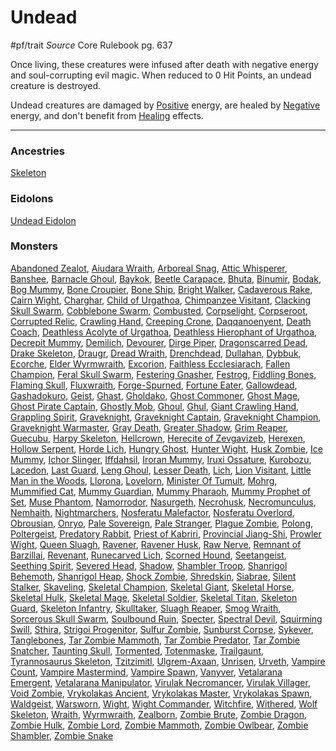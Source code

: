 # Undead
#pf/trait 
*Source* Core Rulebook pg. 637 

Once living, these creatures were infused after death with negative energy and soul-corrupting evil magic. When reduced to 0 Hit Points, an undead creature is destroyed. 

Undead creatures are damaged by [Positive](Positive.md) energy, are healed by [Negative](Negative.md) energy, and don't benefit from [Healing](Healing.md) effects. 

---

### Ancestries
[Skeleton](Skeleton)

### Eidolons
[Undead Eidolon](../Bestiary/Companions/Eidolons/Undead%20Eidolon.md)

### Monsters
[Abandoned Zealot](Abandoned%20Zealot), [Aiudara Wraith](Aiudara%20Wraith), [Arboreal Snag](Arboreal%20Snag), [Attic Whisperer](Attic%20Whisperer), [Banshee](Banshee), [Barnacle Ghoul](Barnacle%20Ghoul), [Baykok](Baykok), [Beetle Carapace](Beetle%20Carapace), [Bhuta](Bhuta), [Binumir](Binumir), [Bodak](Bodak), [Bog Mummy](Bog%20Mummy), [Bone Croupier](Bone%20Croupier), [Bone Ship](Bone%20Ship), [Bright Walker](Bright%20Walker), [Cadaverous Rake](Cadaverous%20Rake), [Cairn Wight](Cairn%20Wight), [Charghar](Charghar), [Child of Urgathoa](Child%20of%20Urgathoa), [Chimpanzee Visitant](Chimpanzee%20Visitant), [Clacking Skull Swarm](Clacking%20Skull%20Swarm), [Cobblebone Swarm](Cobblebone%20Swarm), [Combusted](Combusted), [Corpselight](Corpselight), [Corpseroot](Corpseroot), [Corrupted Relic](Corrupted%20Relic), [Crawling Hand](Crawling%20Hand), [Creeping Crone](Creeping%20Crone), [Daqqanoenyent](Daqqanoenyent), [Death Coach](Death%20Coach), [Deathless Acolyte of Urgathoa](Deathless%20Acolyte%20of%20Urgathoa), [Deathless Hierophant of Urgathoa](Deathless%20Hierophant%20of%20Urgathoa), [Decrepit Mummy](Decrepit%20Mummy), [Demilich](Demilich), [Devourer](Devourer), [Dirge Piper](Dirge%20Piper), [Dragonscarred Dead](Dragonscarred%20Dead), [Drake Skeleton](Drake%20Skeleton), [Draugr](Draugr), [Dread Wraith](Dread%20Wraith), [Drenchdead](Drenchdead), [Dullahan](Dullahan), [Dybbuk](Dybbuk), [Ecorche](Ecorche), [Elder Wyrmwraith](Elder%20Wyrmwraith), [Excorion](Excorion), [Faithless Ecclesiarach](Faithless%20Ecclesiarach), [Fallen Champion](Fallen%20Champion), [Feral Skull Swarm](Feral%20Skull%20Swarm), [Festering Gnasher](Festering%20Gnasher), [Festrog](Festrog), [Fiddling Bones](Fiddling%20Bones), [Flaming Skull](Flaming%20Skull), [Fluxwraith](Fluxwraith), [Forge-Spurned](Forge-Spurned), [Fortune Eater](Fortune%20Eater), [Gallowdead](Gallowdead), [Gashadokuro](Gashadokuro), [Geist](Geist), [Ghast](Ghast), [Gholdako](Gholdako), [Ghost Commoner](Ghost%20Commoner), [Ghost Mage](Ghost%20Mage), [Ghost Pirate Captain](Ghost%20Pirate%20Captain), [Ghostly Mob](Ghostly%20Mob), [Ghoul](Ghoul), [Ghul](Ghul), [Giant Crawling Hand](Giant%20Crawling%20Hand), [Grappling Spirit](Grappling%20Spirit), [Graveknight](Graveknight), [Graveknight Captain](Graveknight%20Captain), [Graveknight Champion](Graveknight%20Champion), [Graveknight Warmaster](Graveknight%20Warmaster), [Gray Death](Gray%20Death), [Greater Shadow](Greater%20Shadow), [Grim Reaper](Grim%20Reaper), [Guecubu](Guecubu), [Harpy Skeleton](Harpy%20Skeleton), [Hellcrown](Hellcrown), [Herecite of Zevgavizeb](Herecite%20of%20Zevgavizeb), [Herexen](Herexen), [Hollow Serpent](Hollow%20Serpent), [Horde Lich](Horde%20Lich), [Hungry Ghost](Hungry%20Ghost), [Hunter Wight](Hunter%20Wight), [Husk Zombie](Husk%20Zombie), [Ice Mummy](Ice%20Mummy), [Ichor Slinger](Ichor%20Slinger), [Iffdahsil](Iffdahsil), [Iroran Mummy](Iroran%20Mummy), [Iruxi Ossature](Iruxi%20Ossature), [Kurobozu](Kurobozu), [Lacedon](Lacedon), [Last Guard](Last%20Guard), [Leng Ghoul](Leng%20Ghoul), [Lesser Death](Lesser%20Death), [Lich](Lich), [Lion Visitant](Lion%20Visitant), [Little Man in the Woods](Little%20Man%20in%20the%20Woods), [Llorona](Llorona), [Lovelorn](Lovelorn), [Minister Of Tumult](Minister%20Of%20Tumult), [Mohrg](Mohrg), [Mummified Cat](Mummified%20Cat), [Mummy Guardian](Mummy%20Guardian), [Mummy Pharaoh](Mummy%20Pharaoh), [Mummy Prophet of Set](Mummy%20Prophet%20of%20Set), [Muse Phantom](Muse%20Phantom), [Namorrodor](Namorrodor), [Nasurgeth](Nasurgeth), [Necrohusk](Necrohusk), [Necromunculus](Necromunculus), [Nemhaith](Nemhaith), [Nightmarchers](Nightmarchers), [Nosferatu Malefactor](Nosferatu%20Malefactor), [Nosferatu Overlord](Nosferatu%20Overlord), [Obrousian](Obrousian), [Onryo](Onryo), [Pale Sovereign](Pale%20Sovereign), [Pale Stranger](Pale%20Stranger), [Plague Zombie](Plague%20Zombie), [Polong](Polong), [Poltergeist](Poltergeist), [Predatory Rabbit](Predatory%20Rabbit), [Priest of Kabriri](Priest%20of%20Kabriri), [Provincial Jiang-Shi](Provincial%20Jiang-Shi), [Prowler Wight](Prowler%20Wight), [Queen Sluagh](Queen%20Sluagh), [Ravener](Ravener), [Ravener Husk](Ravener%20Husk), [Raw Nerve](Raw%20Nerve), [Remnant of Barzillai](Remnant%20of%20Barzillai), [Revenant](Revenant), [Runecarved Lich](Runecarved%20Lich), [Scorned Hound](Scorned%20Hound), [Seetangeist](Seetangeist), [Seething Spirit](Seething%20Spirit), [Severed Head](Severed%20Head), [Shadow](Shadow.md), [Shambler Troop](Shambler%20Troop), [Shanrigol Behemoth](Shanrigol%20Behemoth), [Shanrigol Heap](Shanrigol%20Heap), [Shock Zombie](Shock%20Zombie), [Shredskin](Shredskin), [Siabrae](Siabrae), [Silent Stalker](Silent%20Stalker), [Skaveling](Skaveling), [Skeletal Champion](Skeletal%20Champion), [Skeletal Giant](Skeletal%20Giant), [Skeletal Horse](Skeletal%20Horse), [Skeletal Hulk](Skeletal%20Hulk), [Skeletal Mage](Skeletal%20Mage), [Skeletal Soldier](Skeletal%20Soldier), [Skeletal Titan](Skeletal%20Titan), [Skeleton Guard](Skeleton%20Guard), [Skeleton Infantry](Skeleton%20Infantry), [Skulltaker](Skulltaker), [Sluagh Reaper](Sluagh%20Reaper), [Smog Wraith](Smog%20Wraith), [Sorcerous Skull Swarm](Sorcerous%20Skull%20Swarm), [Soulbound Ruin](Soulbound%20Ruin), [Specter](Specter), [Spectral Devil](Spectral%20Devil), [Squirming Swill](Squirming%20Swill), [Sthira](Sthira), [Strigoi Progenitor](Strigoi%20Progenitor), [Sulfur Zombie](Sulfur%20Zombie), [Sunburst Corpse](Sunburst%20Corpse), [Sykever](Sykever), [Tanglebones](Tanglebones), [Tar Zombie Mammoth](Tar%20Zombie%20Mammoth), [Tar Zombie Predator](Tar%20Zombie%20Predator), [Tar Zombie Snatcher](Tar%20Zombie%20Snatcher), [Taunting Skull](Taunting%20Skull), [Tormented](Tormented), [Totenmaske](Totenmaske), [Trailgaunt](Trailgaunt), [Tyrannosaurus Skeleton](Tyrannosaurus%20Skeleton), [Tzitzimitl](Tzitzimitl), [Ulgrem-Axaan](Ulgrem-Axaan), [Unrisen](Unrisen), [Urveth](Urveth), [Vampire Count](Vampire%20Count), [Vampire Mastermind](Vampire%20Mastermind), [Vampire Spawn](Vampire%20Spawn), [Vanyver](Vanyver), [Vetalarana Emergent](Vetalarana%20Emergent), [Vetalarana Manipulator](Vetalarana%20Manipulator), [Virulak Necromancer](Virulak%20Necromancer), [Virulak Villager](Virulak%20Villager), [Void Zombie](Void%20Zombie), [Vrykolakas Ancient](Vrykolakas%20Ancient), [Vrykolakas Master](Vrykolakas%20Master), [Vrykolakas Spawn](Vrykolakas%20Spawn), [Waldgeist](Waldgeist), [Warsworn](Warsworn), [Wight](Wight), [Wight Commander](Wight%20Commander), [Witchfire](Witchfire), [Withered](Withered), [Wolf Skeleton](Wolf%20Skeleton), [Wraith](Wraith), [Wyrmwraith](Wyrmwraith), [Zealborn](Zealborn), [Zombie Brute](Zombie%20Brute), [Zombie Dragon](Zombie%20Dragon), [Zombie Hulk](Zombie%20Hulk), [Zombie Lord](Zombie%20Lord), [Zombie Mammoth](Zombie%20Mammoth), [Zombie Owlbear](Zombie%20Owlbear), [Zombie Shambler](Zombie%20Shambler), [Zombie Snake](Zombie%20Snake)